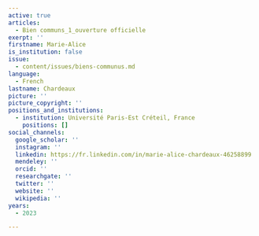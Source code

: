 ```yaml
---
active: true
articles:
  - Bien communs_1_ouverture officielle
exerpt: ''
firstname: Marie-Alice
is_institution: false
issue:
  - content/issues/biens-communus.md
language:
  - French
lastname: Chardeaux
picture: ''
picture_copyright: ''
positions_and_institutions:
  - institution: Université Paris-Est Créteil, France
    positions: []
social_channels:
  google_scholar: ''
  instagram: ''
  linkedin: https://fr.linkedin.com/in/marie-alice-chardeaux-46258899
  mendeley: ''
  orcid: ''
  researchgate: ''
  twitter: ''
  website: ''
  wikipedia: ''
years:
  - 2023

---
```

